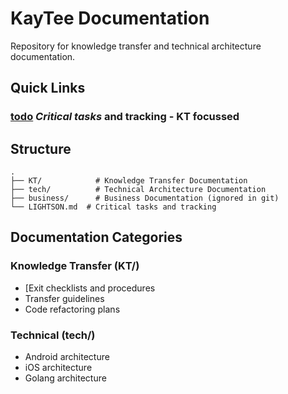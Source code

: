 # KayTee Documentation

Repository for knowledge transfer and technical architecture documentation.

## Quick Links
### [todo](LIGHTSON.md) *Critical tasks* and tracking - **KT focussed**

## Structure

```
.
├── KT/            # Knowledge Transfer Documentation
├── tech/          # Technical Architecture Documentation
├── business/      # Business Documentation (ignored in git)
└── LIGHTSON.md  # Critical tasks and tracking
```

## Documentation Categories

### Knowledge Transfer (KT/)
- [Exit checklists and procedures
- Transfer guidelines
- Code refactoring plans

### Technical (tech/)
- Android architecture
- iOS architecture
- Golang architecture
